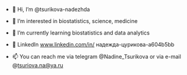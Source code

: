 - 👋 Hi, I’m @tsurikova-nadezhda
- 👀 I’m interested in biostatistics, science, medicine
- 🌱 I’m currently learning biostatistics and data analytics
- 💞️ LinkedIn  www.linkedin.com/in/ 
надежда-цурикова-a604b5bb

- 📫 You can reach me via telegram @Nadine_Tsurikova or via e-mail @tsuriova.na@ya.ru
